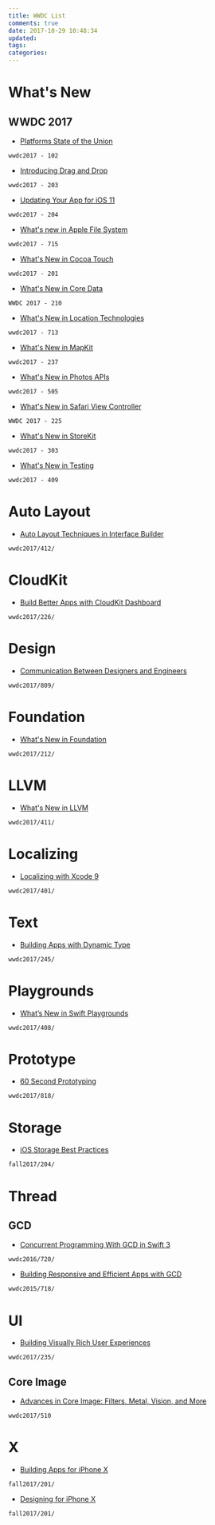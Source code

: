 ```yaml
---
title: WWDC List
comments: true
date: 2017-10-29 10:48:34
updated:
tags:
categories:
---
```


# What's New
## WWDC 2017

* [Platforms State of the Union](https://developer.apple.com/videos/play/wwdc2017/102/)

 `wwdc2017 - 102`
 
 <!-- more --> 
 
* [Introducing Drag and Drop](https://developer.apple.com/videos/play/wwdc2017/203/)

 `wwdc2017 - 203`
 
* [Updating Your App for iOS 11](https://developer.apple.com/videos/play/wwdc2017/204/)

 `wwdc2017 - 204`

* [What's new in Apple File System](https://developer.apple.com/videos/play/wwdc2017/715/)

 `wwdc2017 - 715`
 
* [What's New in Cocoa Touch](https://developer.apple.com/videos/play/wwdc2017/201/)

 `wwdc2017 - 201`
 
* [What's New in Core Data](https://developer.apple.com/videos/play/wwdc2017/210/)
 
 `WWDC 2017 - 210`
 
* [What's New in Location Technologies](https://developer.apple.com/videos/play/wwdc2017/713/)

 `wwdc2017 - 713`
 
* [What's New in MapKit](https://developer.apple.com/videos/play/wwdc2017/237/)

 `wwdc2017 - 237`

* [What's New in Photos APIs](https://developer.apple.com/videos/play/wwdc2017/505/)

 `wwdc2017 - 505`

* [What's New in Safari View Controller](https://developer.apple.com/videos/play/wwdc2017/225/)

 `WWDC 2017 - 225`

* [What's New in StoreKit](https://developer.apple.com/videos/play/wwdc2017/303/)

 `wwdc2017 - 303`

* [What's New in Testing](https://developer.apple.com/videos/play/wwdc2017/409/)

 `wwdc2017 - 409`
 

# Auto Layout
* [Auto Layout Techniques in Interface Builder](https://developer.apple.com/videos/play/wwdc2017/412/)

 `wwdc2017/412/`

# CloudKit
* [Build Better Apps with CloudKit Dashboard](https://developer.apple.com/videos/play/wwdc2017/226/)

 `wwdc2017/226/`

# Design
* [Communication Between Designers and Engineers](https://developer.apple.com/videos/play/wwdc2017/809/)

 `wwdc2017/809/`

# Foundation
* [What's New in Foundation](https://developer.apple.com/videos/play/wwdc2017/212/)

 `wwdc2017/212/`
 
# LLVM
* [What's New in LLVM](https://developer.apple.com/videos/play/wwdc2017/411/)

 `wwdc2017/411/`

# Localizing
* [Localizing with Xcode 9](https://developer.apple.com/videos/play/wwdc2017/401/)

 `wwdc2017/401/`
 
# Text
* [Building Apps with Dynamic Type](https://developer.apple.com/videos/play/wwdc2017/245/)

 `wwdc2017/245/`

# Playgrounds
* [What’s New in Swift Playgrounds](https://developer.apple.com/videos/play/wwdc2017/408/)

 `wwdc2017/408/`
 
# Prototype
* [60 Second Prototyping](https://developer.apple.com/videos/play/wwdc2017/818/)

 `wwdc2017/818/`

# Storage
* [iOS Storage Best Practices](https://developer.apple.com/videos/play/fall2017/204/)

 `fall2017/204/`

# Thread
## GCD
* [Concurrent Programming With GCD in Swift 3](https://developer.apple.com/videos/play/wwdc2016/720/)

 `wwdc2016/720/`
 
* [Building Responsive and Efficient Apps with GCD](https://developer.apple.com/videos/play/wwdc2015/718/)

 `wwdc2015/718/`
 
# UI
* [Building Visually Rich User Experiences](https://developer.apple.com/videos/play/wwdc2017/235/) 

 `wwdc2017/235/`
 
## Core Image
* [Advances in Core Image: Filters, Metal, Vision, and More](https://developer.apple.com/videos/play/wwdc2017/510/)
 
 `wwdc2017/510`
 
# X
* [Building Apps for iPhone X](https://developer.apple.com/videos/play/fall2017/201/)

 `fall2017/201/`

* [Designing for iPhone X](https://developer.apple.com/videos/play/fall2017/801/)

 `fall2017/201/`
 
